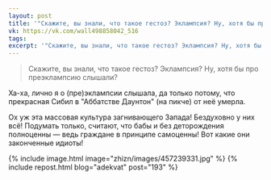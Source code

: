 ```yaml
---
layout: post
title: '"Скажите, вы знали, что такое гестоз? Эклампсия? Ну, хотя бы про преэклампсию слышали?"'
vk: https://vk.com/wall498858042_516
tags: 
excerpt: '"Скажите, вы знали, что такое гестоз? Эклампсия? Ну, хотя бы про преэклампсию слышали?"'
---
```

>Скажите, вы знали, что такое гестоз? Эклампсия? Ну, хотя бы про преэклампсию слышали?

Ха-ха, лично я о (пре)эклампсии слышала, да только потому, что прекрасная Сибил в "Аббатстве Даунтон" (на пикче) от неё умерла.

Ох уж эта массовая культура загнивающего Запада! Бездуховно у них всё! Подумать только, считают, что бабы и без деторождения полноценны — ведь граждане в принципе самоценны! Вот какие они законченные идиоты!

{% include image.html image="zhizn/images/457239331.jpg" %}
{% include repost.html blog="adekvat" post="193" %}